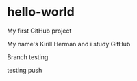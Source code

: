 # hello-world
My first GitHub project

My name's Kirill Herman and i study GitHub

Branch testing

testing push